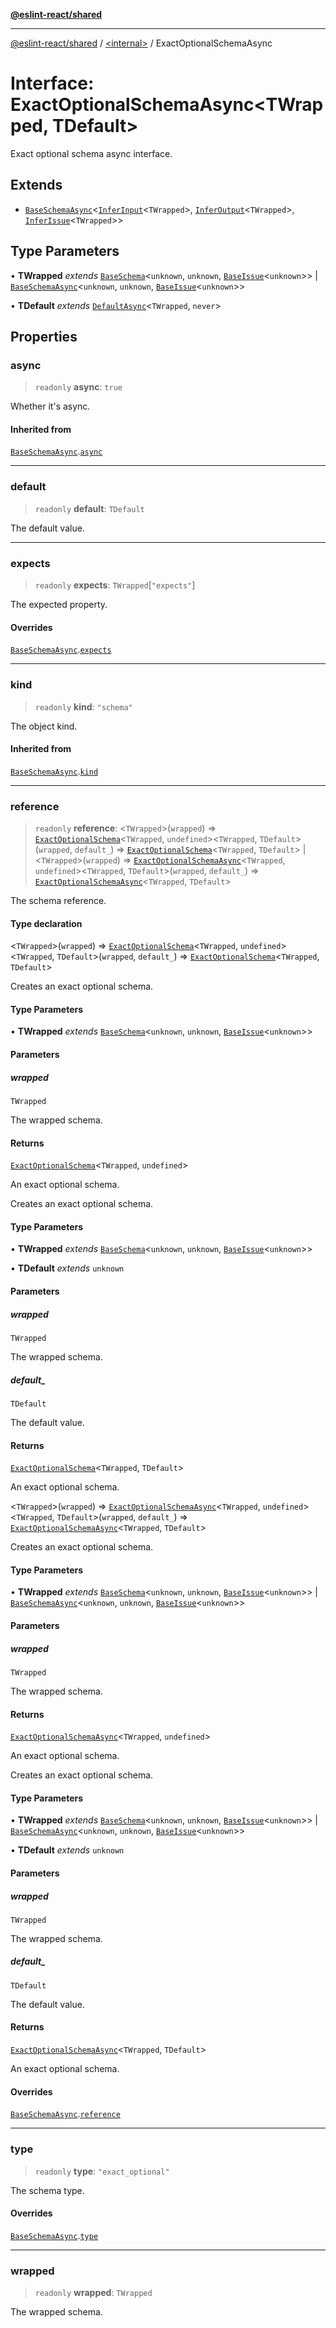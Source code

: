 [**@eslint-react/shared**](../../README.md)

***

[@eslint-react/shared](../../README.md) / [\<internal\>](../README.md) / ExactOptionalSchemaAsync

# Interface: ExactOptionalSchemaAsync\<TWrapped, TDefault\>

Exact optional schema async interface.

## Extends

- [`BaseSchemaAsync`](BaseSchemaAsync.md)\<[`InferInput`](../type-aliases/InferInput.md)\<`TWrapped`\>, [`InferOutput`](../type-aliases/InferOutput.md)\<`TWrapped`\>, [`InferIssue`](../type-aliases/InferIssue.md)\<`TWrapped`\>\>

## Type Parameters

• **TWrapped** *extends* [`BaseSchema`](BaseSchema.md)\<`unknown`, `unknown`, [`BaseIssue`](BaseIssue.md)\<`unknown`\>\> \| [`BaseSchemaAsync`](BaseSchemaAsync.md)\<`unknown`, `unknown`, [`BaseIssue`](BaseIssue.md)\<`unknown`\>\>

• **TDefault** *extends* [`DefaultAsync`](../type-aliases/DefaultAsync.md)\<`TWrapped`, `never`\>

## Properties

### async

> `readonly` **async**: `true`

Whether it's async.

#### Inherited from

[`BaseSchemaAsync`](BaseSchemaAsync.md).[`async`](BaseSchemaAsync.md#async)

***

### default

> `readonly` **default**: `TDefault`

The default value.

***

### expects

> `readonly` **expects**: `TWrapped`\[`"expects"`\]

The expected property.

#### Overrides

[`BaseSchemaAsync`](BaseSchemaAsync.md).[`expects`](BaseSchemaAsync.md#expects)

***

### kind

> `readonly` **kind**: `"schema"`

The object kind.

#### Inherited from

[`BaseSchemaAsync`](BaseSchemaAsync.md).[`kind`](BaseSchemaAsync.md#kind)

***

### reference

> `readonly` **reference**: \<`TWrapped`\>(`wrapped`) => [`ExactOptionalSchema`](ExactOptionalSchema.md)\<`TWrapped`, `undefined`\>\<`TWrapped`, `TDefault`\>(`wrapped`, `default_`) => [`ExactOptionalSchema`](ExactOptionalSchema.md)\<`TWrapped`, `TDefault`\> \| \<`TWrapped`\>(`wrapped`) => [`ExactOptionalSchemaAsync`](ExactOptionalSchemaAsync.md)\<`TWrapped`, `undefined`\>\<`TWrapped`, `TDefault`\>(`wrapped`, `default_`) => [`ExactOptionalSchemaAsync`](ExactOptionalSchemaAsync.md)\<`TWrapped`, `TDefault`\>

The schema reference.

#### Type declaration

\<`TWrapped`\>(`wrapped`) => [`ExactOptionalSchema`](ExactOptionalSchema.md)\<`TWrapped`, `undefined`\>\<`TWrapped`, `TDefault`\>(`wrapped`, `default_`) => [`ExactOptionalSchema`](ExactOptionalSchema.md)\<`TWrapped`, `TDefault`\>

Creates an exact optional schema.

#### Type Parameters

• **TWrapped** *extends* [`BaseSchema`](BaseSchema.md)\<`unknown`, `unknown`, [`BaseIssue`](BaseIssue.md)\<`unknown`\>\>

#### Parameters

##### wrapped

`TWrapped`

The wrapped schema.

#### Returns

[`ExactOptionalSchema`](ExactOptionalSchema.md)\<`TWrapped`, `undefined`\>

An exact optional schema.

Creates an exact optional schema.

#### Type Parameters

• **TWrapped** *extends* [`BaseSchema`](BaseSchema.md)\<`unknown`, `unknown`, [`BaseIssue`](BaseIssue.md)\<`unknown`\>\>

• **TDefault** *extends* `unknown`

#### Parameters

##### wrapped

`TWrapped`

The wrapped schema.

##### default\_

`TDefault`

The default value.

#### Returns

[`ExactOptionalSchema`](ExactOptionalSchema.md)\<`TWrapped`, `TDefault`\>

An exact optional schema.

\<`TWrapped`\>(`wrapped`) => [`ExactOptionalSchemaAsync`](ExactOptionalSchemaAsync.md)\<`TWrapped`, `undefined`\>\<`TWrapped`, `TDefault`\>(`wrapped`, `default_`) => [`ExactOptionalSchemaAsync`](ExactOptionalSchemaAsync.md)\<`TWrapped`, `TDefault`\>

Creates an exact optional schema.

#### Type Parameters

• **TWrapped** *extends* [`BaseSchema`](BaseSchema.md)\<`unknown`, `unknown`, [`BaseIssue`](BaseIssue.md)\<`unknown`\>\> \| [`BaseSchemaAsync`](BaseSchemaAsync.md)\<`unknown`, `unknown`, [`BaseIssue`](BaseIssue.md)\<`unknown`\>\>

#### Parameters

##### wrapped

`TWrapped`

The wrapped schema.

#### Returns

[`ExactOptionalSchemaAsync`](ExactOptionalSchemaAsync.md)\<`TWrapped`, `undefined`\>

An exact optional schema.

Creates an exact optional schema.

#### Type Parameters

• **TWrapped** *extends* [`BaseSchema`](BaseSchema.md)\<`unknown`, `unknown`, [`BaseIssue`](BaseIssue.md)\<`unknown`\>\> \| [`BaseSchemaAsync`](BaseSchemaAsync.md)\<`unknown`, `unknown`, [`BaseIssue`](BaseIssue.md)\<`unknown`\>\>

• **TDefault** *extends* `unknown`

#### Parameters

##### wrapped

`TWrapped`

The wrapped schema.

##### default\_

`TDefault`

The default value.

#### Returns

[`ExactOptionalSchemaAsync`](ExactOptionalSchemaAsync.md)\<`TWrapped`, `TDefault`\>

An exact optional schema.

#### Overrides

[`BaseSchemaAsync`](BaseSchemaAsync.md).[`reference`](BaseSchemaAsync.md#reference)

***

### type

> `readonly` **type**: `"exact_optional"`

The schema type.

#### Overrides

[`BaseSchemaAsync`](BaseSchemaAsync.md).[`type`](BaseSchemaAsync.md#type)

***

### wrapped

> `readonly` **wrapped**: `TWrapped`

The wrapped schema.
